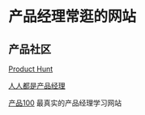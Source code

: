 # 产品经理常逛的网站

## 产品社区

[Product Hunt](https://www.producthunt.com/)

[人人都是产品经理](http://www.woshipm.com/)

[产品100](http://www.chanpin100.com/) 最真实的产品经理学习网站
